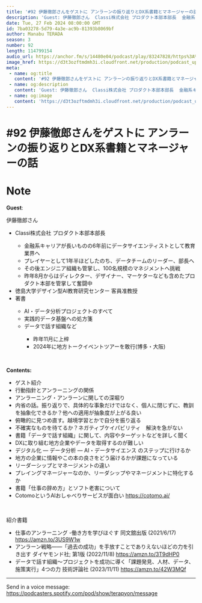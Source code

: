 ```yaml
---
title: '#92 伊藤徹郎さんをゲストに アンラーンの振り返りとDX系書籍とマネージャーの話'
description: 'Guest: 伊藤徹郎さん  Classi株式会社 プロダクト本部本部長  金融系キャリアが長いものの6年前にデータサイエンティストとして教育業界へ プレイヤーとして1年半ほどしたのち、データチームの'
date: Tue, 27 Feb 2024 08:00:00 GMT
id: 7ba03278-5d79-4a3e-ac9b-81393b8069bf
author: Manabu TERADA
season: 3
number: 92
length: 114799154
audio_url: https://anchor.fm/s/14480e04/podcast/play/83247828/https%3A%2F%2Fd3ctxlq1ktw2nl.cloudfront.net%2Fstaging%2F2024-1-27%2F66e566fe-e4c1-5ec4-d78b-a4455a8ac906.mp3
image_href: https://d3t3ozftmdmh3i.cloudfront.net/production/podcast_uploaded/3302665/3302665-1582446732992-f3e5401da36c1.jpg
meta:
 - name: og:title
   content: '#92 伊藤徹郎さんをゲストに アンラーンの振り返りとDX系書籍とマネージャーの話'
 - name: og:description
   content: 'Guest: 伊藤徹郎さん  Classi株式会社 プロダクト本部本部長  金融系キャリアが長いものの6年前にデータサイエンティストとして教育業界へ プレイヤーとして1年半ほどしたのち、データチームの'
 - name: og:image
   content: 'https://d3t3ozftmdmh3i.cloudfront.net/production/podcast_uploaded/3302665/3302665-1582446732992-f3e5401da36c1.jpg'
---
```

# #92 伊藤徹郎さんをゲストに アンラーンの振り返りとDX系書籍とマネージャーの話

<DisplayDate :dateStr="'Tue, 27 Feb 2024 08:00:00 GMT'" />
<DisplaySeason :season="3" :topic="92" />


# Note

<p><strong>Guest</strong>:</p>
<p>伊藤徹郎さん</p>
<ul>
 <li>Classi株式会社 プロダクト本部本部長</li>
<ul>
 <li>金融系キャリアが長いものの6年前にデータサイエンティストとして教育業界へ</li>
  <li>プレイヤーとして1年半ほどしたのち、データチームのリーダー、部長へ</li>
  <li>その後エンジニア組織も管掌し、100名規模のマネジメントへ挑戦</li>
  <li>昨年8月からはディレクター、デザイナー、マーケターなども含めたプロダクト本部を管掌して奮闘中</li>
</ul>
  <li>徳島大学デザイン型AI教育研究センター 客員准教授</li>
  <li>著書</li>
<ul>
  <li>AI・データ分析プロジェクトのすべて</li>
  <li>実践的データ基盤への処方箋</li>
  <li>データで話す組織など</li>
<ul>
  <li>昨年11月に上梓</li>
  <li>2024年に地方トークイベントツアーを敢行(博多・大阪)</li>
</ul>
</ul>
</ul>
<p><br /></p>
<p><strong>Contents: </strong></p>
<ul>
  <li>ゲスト紹介</li>
  <li>行動指針とアンラーニングの関係</li>
  <li>アンラーニング・アンラーンに関しての深堀り</li>
  <li>内省の話。振り返りで、具体的な事象だけではなく、個人に閉じずに、教訓を抽象化できるか？他への適用が抽象度が上がる良い</li>
  <li>俯瞰的に見つめ直す。越境学習とかで自分を振り返る</li>
  <li>不確実なものを待てるか？ネガティブケイパビリティ　解決を急がない</li>
  <li>書籍「データで話す組織」に関して、内容やターゲットなどを詳しく聞く</li>
  <li>DXに取り組む地方企業やデータを取得するのが難しい</li>
  <li>デジタル化 — データ分析 — AI・データサイエンス のステップに行けるか</li>
  <li>地方の企業に情報やこの本の良さをどう届けるかが課題になっている</li>
  <li>リーダーシップとマネージメントの違い</li>
  <li>プレイングマネージャーなのか、リーダシップやマネージメントに特化するか</li>
  <li>書籍「仕事の辞め方」とソフト老害について</li>
  <li>CotomoというAIおしゃべりサービスが面白い <a href="https://cotomo.ai/" rel="noreferrer nofollow noopener" target="_blank">https://cotomo.ai/</a></li>
</ul>
<p><br /></p>
<p>紹介書籍</p>
<ul>
  <li>仕事のアンラーニング -働き方を学びほぐす 同文舘出版 (2021/6/17) <a href="https://amzn.to/3US9W1w" rel="noreferrer nofollow noopener" target="_blank">https://amzn.to/3US9W1w</a></li>
  <li>アンラーン戦略――「過去の成功」を手放すことでありえないほどの力を引き出す ダイヤモンド社; 第1版 (2022/11/8) <a href="https://amzn.to/3T9dHP0" rel="noreferrer nofollow noopener" target="_blank">https://amzn.to/3T9dHP0</a></li>
  <li>データで話す組織〜プロジェクトを成功に導く「課題発見、人材、データ、施策実行」4つの力 技術評論社 (2023/11/11) <a href="https://amzn.to/42W3MQf" rel="noreferrer nofollow noopener" target="_blank">https://amzn.to/42W3MQf</a></li>
</ul>

--- 

Send in a voice message: https://podcasters.spotify.com/pod/show/terapyon/message



<Player title="#92 伊藤徹郎さんをゲストに アンラーンの振り返りとDX系書籍とマネージャーの話" 
  audio_url="https://anchor.fm/s/14480e04/podcast/play/83247828/https%3A%2F%2Fd3ctxlq1ktw2nl.cloudfront.net%2Fstaging%2F2024-1-27%2F66e566fe-e4c1-5ec4-d78b-a4455a8ac906.mp3" 
  image_href="https://d3t3ozftmdmh3i.cloudfront.net/production/podcast_uploaded/3302665/3302665-1582446732992-f3e5401da36c1.jpg" 
/>

